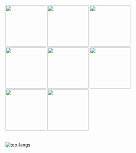 <img src="https://github.com/EviatarZilberman/EviatarZilberman/assets/101967227/c7209ecd-2988-4cdd-a5ed-2b496a32d8b3.jpg" width="130" height="130"/>
<img src="https://github.com/EviatarZilberman/EviatarZilberman/assets/101967227/36205bf5-988f-48d5-9bf3-2d503c7327ad.jpg" width="130" height="130"/>
<img src="https://github.com/EviatarZilberman/EviatarZilberman/assets/101967227/ed9e606a-1fe1-42b1-95fa-dc5fd5d9aee2.jpg" width="130" height="130"/>
<img src="https://github.com/EviatarZilberman/EviatarZilberman/assets/101967227/8a6cc637-550d-4bcc-816f-35ec78cd3c0f.jpg" width="130" height="130"/>
<img src="https://github.com/EviatarZilberman/EviatarZilberman/assets/101967227/5dc153d3-d8f0-45a8-93e0-89c848bcbf5b.jpg" width="130" height="130"/>
<img src="https://github.com/EviatarZilberman/EviatarZilberman/assets/101967227/256611cd-f896-4eec-86aa-e5206612f7d2.jpg width="130" height="130"/>



<img src="https://github.com/EviatarZilberman/EviatarZilberman/assets/101967227/32c2c723-590e-43db-aa4d-3a1e889e9cbf.jpg" width="130" height="130"/>
<img src="https://github.com/EviatarZilberman/EviatarZilberman/assets/101967227/ddd26b09-d27a-420d-aa3a-6d4e86a5343b.jpg" width="130" height="130"/>
<br><br><br>
<img alt="top-langs" src="https://github-readme-stats.vercel.app/api/top-langs/?username=eviatarzilberman&layout=compact"/>
